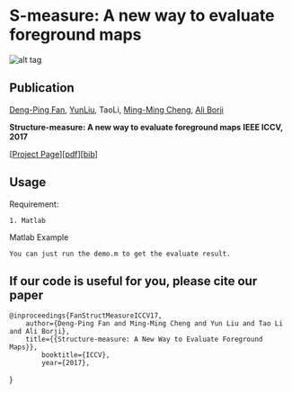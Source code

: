 # S-measure: A new way to evaluate foreground maps

![alt tag](http://dpfan.net/wp-content/uploads/2017/07/S-measure.png)

## Publication
[Deng-Ping Fan](http://dpfan.net), [YunLiu](http://mmcheng.net/zh/yliu/), TaoLi, [Ming-Ming Cheng](http://mmcheng.net), [Ali Borji](http://crcv.ucf.edu/people/faculty/Borji/)

**Structure-measure: A new way to evaluate foreground maps**  **IEEE ICCV, 2017** 

[[Project Page](http://dpfan.net/2017/07/26/smeasure/)][[pdf](http://dpfan.net/wp-content/uploads/2017/07/ICCV2017Smeasure.pdf)][[bib](http://dpfan.net/wp-content/uploads/2017/07/2017Smeasure.txt)]


## Usage

Requirement:
  
    1. Matlab
    
Matlab Example
    
    You can just run the demo.m to get the evaluate result.

## If our code is useful for you, please cite our paper

	@inproceedings{FanStructMeasureICCV17,
	    author={Deng-Ping Fan and Ming-Ming Cheng and Yun Liu and Tao Li and Ali Borji},
   	    title={{Structure-measure: A New Way to Evaluate Foreground Maps}},
    	    booktitle={ICCV},
    	    year={2017},
}
	
	
